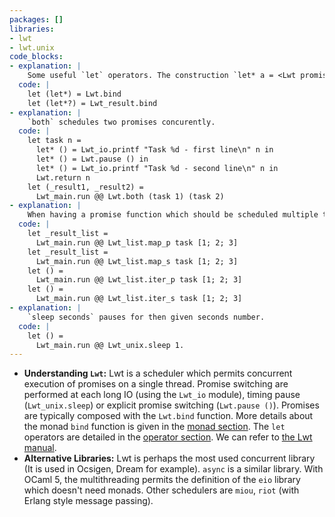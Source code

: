 ```yaml
---
packages: []
libraries:
- lwt
- lwt.unix
code_blocks:
- explanation: |
    Some useful `let` operators. The construction `let* a = <Lwt promise> in b` means schedule the Lwt promise, wait for its result, then excute `b` where all occurence of `a` are replaced by the result. The construction `let*? a = <promise> in b` has the same result, but when the Lwt promise has finished, it continues if the result is `Ok x` (then `a` are replaced by `x`), and stops if `Error err`.
  code: |
    let (let*) = Lwt.bind
    let (let*?) = Lwt_result.bind
- explanation: |
    `both` schedules two promises concurently.
  code: |
    let task n =
      let* () = Lwt_io.printf "Task %d - first line\n" n in
      let* () = Lwt.pause () in
      let* () = Lwt_io.printf "Task %d - second line\n" n in
      Lwt.return n
    let (_result1, _result2) =
      Lwt_main.run @@ Lwt.both (task 1) (task 2)
- explanation: |
    When having a promise function which should be scheduled multiple times with different values, `iter_p`, `iter_s`, `map_p`, `map_s` schedule one promise per item from a given list. The `_s` versions schedule the promises sequentialy, and `_p` in parallel. `iter_*` return `()` while `map_*`return the list of results.
  code: |
    let _result_list =
      Lwt_main.run @@ Lwt_list.map_p task [1; 2; 3] 
    let _result_list =
      Lwt_main.run @@ Lwt_list.map_s task [1; 2; 3] 
    let () =
      Lwt_main.run @@ Lwt_list.iter_p task [1; 2; 3] 
    let () =
      Lwt_main.run @@ Lwt_list.iter_s task [1; 2; 3] 
- explanation: |
    `sleep seconds` pauses for then given seconds number. 
  code: |
    let () =
      Lwt_main.run @@ Lwt_unix.sleep 1.
---
```


- **Understanding `Lwt`:** Lwt is a scheduler which permits concurrent execution of promises on a single thread. Promise switching are performed at each long IO (using the `Lwt_io` module), timing pause (`Lwt_unix.sleep`) or explicit promise switching (`Lwt.pause ()`). Promises are typically composed with the `Lwt.bind` function. More details about the monad `bind` function is given in the [monad section](/docs/monads). The `let` operators are detailed in the [operator section](/docs/operators). We can refer to [the Lwt manual](https://ocsigen.org/lwt/latest/manual/manual).
- **Alternative Libraries:** Lwt is perhaps the most used concurrent library (It is used in Ocsigen, Dream for example). `async` is a similar library. With OCaml 5, the multithreading permits the definition of the `eio` library which doesn't need monads. Other schedulers are `miou`, `riot` (with Erlang style message passing).
